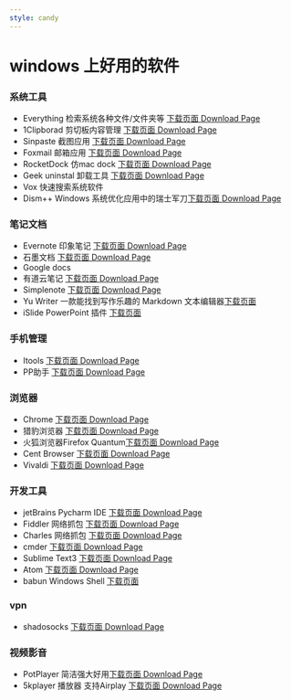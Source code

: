 ```yaml
---
style: candy
---
```

# windows 上好用的软件

### 系统工具

* Everything  检索系统各种文件/文件夹等 [下载页面 Download Page](http://www.voidtools.com/)
* 1Clipborad  剪切板内容管理 [下载页面 Download Page](http://1clipboard.io/)
* Sinpaste 截图应用 [下载页面 Download Page](https://zh.snipaste.com/download.html)
* Foxmail 邮箱应用 [下载页面 Download Page](http://www.foxmail.com/)
* RocketDock 仿mac dock  [下载页面 Download Page](https://rocketdock.com/)
* Geek uninstal 卸载工具 [下载页面 Download Page](https://www.geekuninstaller.com/download)
*  Vox  快速搜索系统软件 
* Dism++ Windows 系统优化应用中的瑞士军刀[下载页面 Download Page](https://www.chuyu.me/zh-Hans/)

### 笔记文档
* Evernote 印象笔记 [下载页面 Download Page](https://www.yinxiang.com/download/)
* 石墨文档 [下载页面 Download Page](https://shimo.im/)
* Google docs 
* 有道云笔记 [下载页面 Download Page](http://note.youdao.com/)
* Simplenote  [下载页面 Download Page](https://simplenote.com/)
* Yu Writer 一款能找到写作乐趣的 Markdown 文本编辑器[下载页面](https://ivarptr.github.io/yu-writer.site/download.html)
* iSlide PowerPoint 插件 [下载页面](https://www.islide.cc/download)

### 手机管理
* Itools [下载页面 Download Page](http://www.itools.cn/)
* PP助手 [下载页面 Download Page](http://pro.25pp.com/?from=pp_pz)

### 浏览器 
* Chrome [下载页面 Download Page](http://www.google.cn/chrome/browser/desktop/index.html)
* 猎豹浏览器 [下载页面 Download Page](http://www.liebao.cn/)
* 火狐浏览器Firefox Quantum[下载页面 Download Page](http://www.firefox.com.cn/?utm_medium=referral&utm_source=mozilla.org)
* Cent Browser [下载页面 Download Page](https://www.centbrowser.com/)
* Vivaldi [下载页面 Download Page](https://vivaldi.com)

### 开发工具 
* jetBrains Pycharm  IDE [下载页面 Download Page](http://www.jetbrains.com/pycharm/)
* Fiddler 网络抓包 [下载页面 Download Page](http://www.telerik.com/fiddler)
* Charles 网络抓包 [下载页面 Download Page](https://www.charlesproxy.com/)
* cmder  [下载页面 Download Page](http://cmder.net/)
* Sublime Text3  [下载页面 Download Page](http://www.sublimetext.com/3)
* Atom  [下载页面 Download Page](https://github.com/atom/atom/releases)
* babun Windows Shell [下载页面](http://babun.github.io/)

### vpn 
* shadosocks  [下载页面 Download Page](https://www.shadowshocks.org/)

### 视频影音 
* PotPlayer 简洁强大好用[下载页面 Download Page](http://www.potplayer.org/)
* 5kplayer 播放器 支持Airplay [下载页面 Download Page](https://www.5kplayer.com/)
